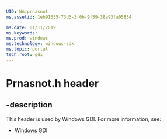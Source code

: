 ```yaml
---
UID: NA:prnasnot
ms.assetid: 1eb91635-73d3-3f0b-9f59-38a93fa05834

ms.date: 01/11/2019
ms.keywords: 
ms.prod: windows
ms.technology: windows-sdk
ms.topic: portal
tech.root: gdi
---
```


# Prnasnot.h header


## -description


This header is used by Windows GDI. For more information, see:

- [Windows GDI](../_gdi/index.md)

